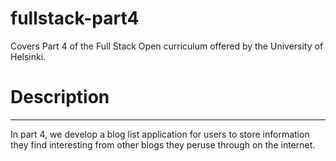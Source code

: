 # fullstack-part4

Covers Part 4 of the Full Stack Open curriculum offered by the University of Helsinki.

# Description

---

In part 4, we develop a blog list application for users to store information they find
interesting from other blogs they peruse through on the internet.
